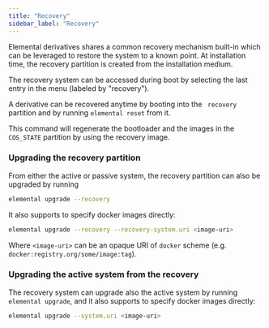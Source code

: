```yaml
---
title: "Recovery"
sidebar_label: "Recovery"
---
```


Elemental derivatives shares a common recovery mechanism built-in which can be leveraged to restore the system to a known point. At installation time, the recovery partition is created from the installation medium.

The recovery system can be accessed during boot by selecting the last entry in the menu (labeled by "recovery").

A derivative can be recovered anytime by booting into the ` recovery` partition and by running `elemental reset` from it. 

This command will regenerate the bootloader and the images in the `COS_STATE` partition by using the recovery image.

### Upgrading the recovery partition

From either the active or passive system, the recovery partition can also be upgraded by running 

```bash
elemental upgrade --recovery
``` 

It also supports to specify docker images directly:

```bash
elemental upgrade --recovery --recovery-system.uri <image-uri>
```

Where `<image-uri>` can be an opaque URI of `docker` scheme (e.g. `docker:registry.org/some/image:tag`). 

### Upgrading the active system from the recovery

The recovery system can upgrade also the active system by running `elemental upgrade`, and it also supports to specify docker images directly:

```bash
elemental upgrade --system.uri <image-uri>
```

